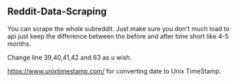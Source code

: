 ## Reddit-Data-Scraping

You can scrape the whole subreddit. Just make sure you don't much load to api just keep the difference between the before and after time short like 4-5 months.

Change line 39,40,41,42 and 63 as u wish.

https://www.unixtimestamp.com/ for converting date to Unix TimeStamp. 




